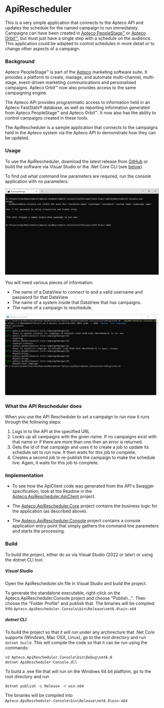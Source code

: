 # ApiRescheduler
This is a very simple application that connects to the Apteco API and updates the schedule for the named campaign to run 
immediately.  Campaigns can have been created in [Apteco PeopleStage™](https://www.apteco.com/products/apteco-peoplestage)
or [Apteco Orbit™](https://www.apteco.com/products/apteco-orbit), but must just have a single step with a schedule on the
audience.  This application could be adapted to control schedules in more detail or to change other aspects of a campaign.

### Background
Apteco PeopleStage™ is part of the [Apteco](http://www.apteco.com) marketing software suite.  It provides a platform to
create, manage, and automate multi-channel, multi-stage, event-driven marketing communications and personalised campaigns.  Apteco Orbit™ now also provides access to the same campaigning engine.

The Apteco API provides programmatic access to information held in an Apteco FastStats® database, as
well as reporting information generated from Apteco PeopleStage™ and Apteco Orbit™.  It now also has the ability to control
campaigns created in these tools.

The ApiRescheduler is a sample application that connects to the campaigns held in the Apteco system via the
Apteco API to demonstrate how they can be updated.

### Usage
To use the ApiRescheduler, download the latest release from [GitHub](https://github.com/Apteco/ApiRescheduler/releases)
or build the software via Visual Studio or the .Net Core CLI (see [below](#Build)).

To find out what command line parameters are required, run the console application with no parameters:

![Get Usage](Apteco.ApiRescheduler.Resources/Images/Readme/ApiRescheduler-Usage.jpg)

You will need various pieces of information:

* The name of a DataView to connect to and a valid username and password for that DataView
* The name of a system inside that DataView that has campaigns.
* The name of a campaign to reschedule.

![Results of rescheduling a campaign](Apteco.ApiRescheduler.Resources/Images/Readme/ApiRescheduler-Results.jpg)

### What the API Rescheduler does

When you use the API Rescheduler to set a campaign to run now it runs through the following steps:

1. Logs in to the API at the specified URL
2. Looks up all campaigns with the given name.  If no campaigns exist with that name or if there are more than
one then an error is returned.
3. Gets the id of that campaign and uses it to create a job to update its schedule set to run now.  It then waits for this
job to complete.
4. Creates a second job to re-publish the campaign to make the schedule live.  Again, it waits for this job to complete.

### Implementation
* To see how the ApiClient code was generated from the API's Swagger specification, look at the
Readme in the [Apteco.ApiRescheduler.ApiClient](Apteco.ApiRescheduler.ApiClient) project.

* The [Apteco.ApiRescheduler.Core](Apteco.ApiRescheduler.Core) project contains the business logic for the
application (as described above).

* The [Apteco.ApiRescheduler.Console](Apteco.ApiRescheduler.Console) project contains a console application
entry point that simply gathers the command line parameters and starts the processing.

### Build
To build the project, either do so via Visual Studio (2022 or later) or using the dotnet CLI tool.

##### Visual Studio
Open the ApiRescheduler.sln file in Visual Studio and build the project.

To generate the standalone executable, right-click on the Apteco.ApiRescheduler.Console project and choose "Publish...".
Then choose the "Folder Profile" and publish that.  The binaries will be compiled into
`Apteco.ApiRescheduler.Console\bin\Release\net6.0\win-x64`

##### dotnet CLI
To build the project so that it will run under any archirecture that .Net Core supports (Windows, Mac OSX, Linux), go to the
root directory and run `dotnet build`.  This will compile the code so that it can be run using the commands:

```
cd Apteco.ApiRescheduler.Console\bin\Debug\net6.0
dotnet ApiRescheduler-Console.dll
```

To build a .exe file that will run on the Windows 64 bit platform, go to the root directory and run 
```
dotnet publish -c Release -r win-x64
```

The binaries will be compiled into
`Apteco.ApiRescheduler.Console\bin\Release\net6.0\win-x64`
